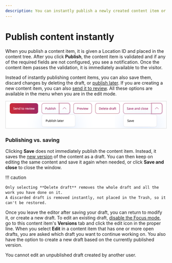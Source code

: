 ```yaml
---
description: You can instantly publish a newly created content item or save its draft for editing.
---
```


# Publish content instantly

When you publish a content item, it is given a Location ID and placed in the content tree.
After you click **Publish**, the content item is validated and if any of the required
fields are not configured, you see a notification.
Once the content item passes the validation, it is immediately available to the visitor.

Instead of instantly publishing content items, you can also save them, discard changes by deleting the draft, or [publish later](schedule_publishing.md#date-based-publishing).
If you are creating a new content item, you can also [send it to review](editorial_workflow.md).
All these options are available in the menu when you are in the edit mode.

![Publishing options](img/publishing_options.png "Publishing options")

### Publishing vs. saving

Clicking **Save** does not immediately publish the content item.
Instead, it saves the [new version](content_versions.md) of the content as a draft.
You can then keep on editing the same content and save it again when needed,
or click **Save and close** to close the window.

!!! caution

    Only selecting **Delete draft** removes the whole draft and all the work you have done on it.
    A discarded draft is removed instantly, not placed in the Trash, so it can't be restored.

Once you leave the editor after saving your draft, you can return to modify it, or create a new draft.
To edit an existing draft, [disable the Focus mode](../getting_started/discover_ui.md#disable-focus-mode), go to this content item's **Versions** tab and click the edit icon in the proper line.
When you select **Edit** in a content item that has one or more open drafts,
you are asked which draft you want to continue working on.
You also have the option to create a new draft based on the currently published version.

You cannot edit an unpublished draft created by another user.
